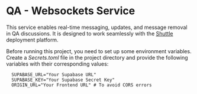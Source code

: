 # QA - Websockets Service

This service enables real-time messaging, updates, and message removal in QA discussions.
It is designed to work seamlessly with the [Shuttle](https://www.shuttle.rs/) deployment platform.


Before running this project, you need to set up some environment variables.
Create a *Secrets.toml* file in the project directory and provide the following variables with their corresponding values:

```.env
  SUPABASE_URL="Your Supabase URL"
  SUPABASE_KEY="Your Supabase Secret Key"
  ORIGIN_URL="Your Frontend URL" # To avoid CORS errors
```
